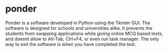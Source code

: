 # ponder
Ponder is a software developed in Python using the Tkinter GUI. The software is designed for schools and universities alike, it prevents the students from swapping applications while giving online MCQ based tests, and doesnt allow to Alt-Tab, Ctrl+F4, or even run task manager. The only way to exit the software is when you have completed the test. 
